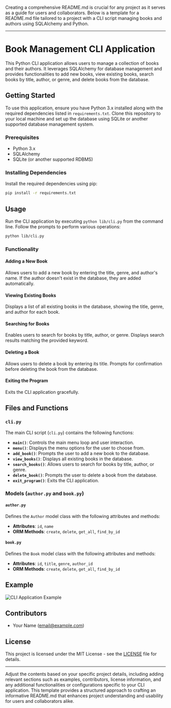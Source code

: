 Creating a comprehensive README.md is crucial for any project as it serves as a guide for users and collaborators. Below is a template for a README.md file tailored to a project with a CLI script managing books and authors using SQLAlchemy and Python.

---

# Book Management CLI Application

This Python CLI application allows users to manage a collection of books and their authors. It leverages SQLAlchemy for database management and provides functionalities to add new books, view existing books, search books by title, author, or genre, and delete books from the database.

## Getting Started

To use this application, ensure you have Python 3.x installed along with the required dependencies listed in `requirements.txt`. Clone this repository to your local machine and set up the database using SQLite or another supported database management system.

### Prerequisites

- Python 3.x
- SQLAlchemy
- SQLite (or another supported RDBMS)

### Installing Dependencies

Install the required dependencies using pip:

```bash
pip install -r requirements.txt
```

## Usage

Run the CLI application by executing `python lib/cli.py` from the command line. Follow the prompts to perform various operations:

```bash
python lib/cli.py
```

### Functionality

#### Adding a New Book

Allows users to add a new book by entering the title, genre, and author's name. If the author doesn't exist in the database, they are added automatically.

#### Viewing Existing Books

Displays a list of all existing books in the database, showing the title, genre, and author for each book.

#### Searching for Books

Enables users to search for books by title, author, or genre. Displays search results matching the provided keyword.

#### Deleting a Book

Allows users to delete a book by entering its title. Prompts for confirmation before deleting the book from the database.

#### Exiting the Program

Exits the CLI application gracefully.

## Files and Functions

### `cli.py`

The main CLI script (`cli.py`) contains the following functions:

- **`main()`**: Controls the main menu loop and user interaction.
- **`menu()`**: Displays the menu options for the user to choose from.
- **`add_book()`**: Prompts the user to add a new book to the database.
- **`view_books()`**: Displays all existing books in the database.
- **`search_books()`**: Allows users to search for books by title, author, or genre.
- **`delete_book()`**: Prompts the user to delete a book from the database.
- **`exit_program()`**: Exits the CLI application.

### Models (`author.py` and `book.py`)

#### `author.py`

Defines the `Author` model class with the following attributes and methods:

- **Attributes**: `id`, `name`
- **ORM Methods**: `create`, `delete`, `get_all`, `find_by_id`

#### `book.py`

Defines the `Book` model class with the following attributes and methods:

- **Attributes**: `id`, `title`, `genre`, `author_id`
- **ORM Methods**: `create`, `delete`, `get_all`, `find_by_id`

## Example

![CLI Application Example](example.png)

## Contributors

- Your Name (email@example.com)

## License

This project is licensed under the MIT License - see the [LICENSE](LICENSE) file for details.

---

Adjust the contents based on your specific project details, including adding relevant sections such as examples, contributors, license information, and any additional functionalities or configurations specific to your CLI application. This template provides a structured approach to crafting an informative README.md that enhances project understanding and usability for users and collaborators alike.
